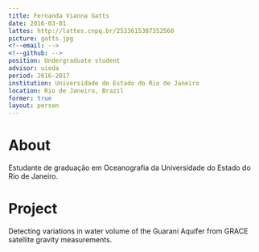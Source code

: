 ```yaml
---
title: Fernanda Vianna Gatts
date: 2016-03-01
lattes: http://lattes.cnpq.br/2533615307352560
picture: gatts.jpg
<!--email: -->
<!--github: -->
position: Undergraduate student
advisor: uieda
period: 2016-2017
institution: Universidade do Estado do Rio de Janeiro
location: Rio de Janeiro, Brazil
former: true
layout: person
---
```


# About

Estudante de graduação em Oceanografia da Universidade do Estado do Rio de
Janeiro.

# Project

Detecting variations in water volume of the Guarani Aquifer from GRACE
satellite gravity measurements.
